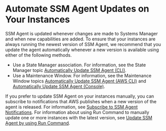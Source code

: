 # Automate SSM Agent Updates on Your Instances<a name="ssm-agent-automatic-updates"></a>

SSM Agent is updated whenever changes are made to Systems Manager and when new capabilities are added\. To ensure that your instances are always running the newest version of SSM Agent, we recommend that you update the agent automatically whenever a new version is available using either of the following methods\.
+ Use a State Manager association\. For information, see the State Manager topic [Automatically Update SSM Agent \(CLI\)](sysman-state-cli.md)\.
+ Use a Maintenance Window\. For information, see the Maintenance Window topics [Automatically Update SSM Agent \(AWS CLI\)](https://docs.aws.amazon.com/systems-manager/latest/userguide/mw-walkthrough-cli.html) and [Automatically Update SSM Agent \(Console\)](https://docs.aws.amazon.com/systems-manager/latest/userguide/mw-walkthrough-console.html)\. 

If you prefer to update SSM Agent on your instances manually, you can subscribe to notifications that AWS publishes when a new version of the agent is released\. For information, see [Subscribe to SSM Agent Notifications](ssm-agent-subscribe-notifications.md)\. For information about using Run Command to manually update one or more instances with the latest version, see [Update SSM Agent by using Run Command](rc-console.md#rc-console-agentexample)\.